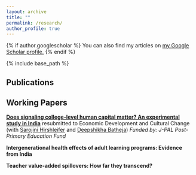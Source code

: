 ```yaml
---
layout: archive
title: ""
permalink: /research/
author_profile: true
---
```



{% if author.googlescholar %}
  You can also find my articles on <u><a href="{{author.googlescholar}}">my Google Scholar profile</a>.</u>
{% endif %}

{% include base_path %}

## Publications

## Working Papers

**[Does signaling college-level human capital matter? An experimental study in India](https://escholarship.org/uc/item/67d0d1kv)** resubmitted to Economic Development and Cultural Change (with [Sarojini Hirshleifer](https://profiles.ucr.edu/app/home/profile/shirsh) and [Deepshikha Batheja](https://www.deepshikhabatheja.com))
*Funded by: J-PAL Post-Primary Education Fund*


**Intergenerational health effects of adult learning programs: Evidence from India**

<!-- **Intergenerational Health Effects of Adult Learning Programs: Evidence from India** ([Job Market Paper](/files/JMP_Kaur2022.pdf)) -->
<!-- [(Draft)](https://papers.ssrn.com/sol3/papers.cfm?abstract_id=4120022) -->
 
<!-- I estimate the impact of a large-scale adult learning program on child health. Beginning in 2009, the government of India phased in an education campaign targeting rural women in districts with an adult female literacy rate of 50 percent or below. I exploit the exogenous variation created by the program implementation in a regression discontinuity framework using a nationally representative household survey. I find that children whose mothers are eligible for the program are less malnourished, with improved health outcomes measured by height-for-age and weight-for-age z-scores. The results are likely driven by increased diversity in children’s diets and higher labor force participation of mothers. I do not find evidence for changes in fertility behavior and utilization of healthcare services. The results translate to a large social gain induced by favorable child health outcomes, suggesting additional scope for well-designed adult learning programs in developing countries to raise overall welfare.-->


**Teacher value-added spillovers: How far they transcend?**

<!--Good teachers affect both the short- and long-term achievements of their students. Apart from influencing their own students, teachers may also have broader impacts by increasing the performance of future peers of their students. I quantify teacher effects on such spillovers. The identification comes from the natural transitions of students from multiple elementary schools into a single middle school. I find that the positive impact of teachers on their students spills over to affect their students’ future peers with improved cognitive and non-cognitive outcomes in middle school and long-run outcomes in high school. Such unaccounted spillovers underestimate the actual effectiveness of a teacher.-->

<!-- *Status: Draft coming soon* -->
   



<!-- *Status: Draft coming soon*  -->

<!-- # Work in Progress  -->

<!-- **Curriculum Reforms, Adult Health, and Mortality** (with [Bahadir Dursun](https://sites.google.com/site/dursunbahadir/home), [Ozkan Eren](http://www.ozkaneren.com) and [Erdal Tekin](https://sites.google.com/view/etekin)) -->

<!-- *Status: Data agreement in progress* -->
